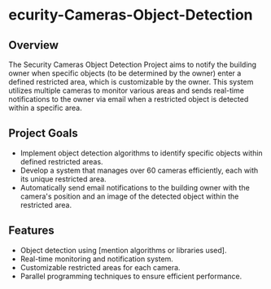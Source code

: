 # ecurity-Cameras-Object-Detection
## Overview
The Security Cameras Object Detection Project aims to notify the building owner when specific objects (to be determined by the owner) enter a defined restricted area, which is customizable by the owner. This system utilizes multiple cameras to monitor various areas and sends real-time notifications to the owner via email when a restricted object is detected within a specific area.

## Project Goals
- Implement object detection algorithms to identify specific objects within defined restricted areas.
- Develop a system that manages over 60 cameras efficiently, each with its unique restricted area.
- Automatically send email notifications to the building owner with the camera's position and an image of the detected object within the restricted area.

## Features
- Object detection using [mention algorithms or libraries used].
- Real-time monitoring and notification system.
- Customizable restricted areas for each camera.
- Parallel programming techniques to ensure efficient performance.
